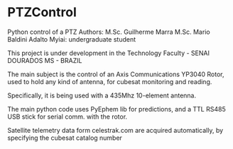 # PTZControl
Python control of a PTZ
Authors: 
M.Sc. Guilherme Marra
M.Sc. Mario Baldini
Adalto Myiai: undergraduate student

This project is under development in the Technology Faculty - SENAI DOURADOS MS - BRAZIL

The main subject is the control of an Axis Communications YP3040 Rotor, used to hold any kind of antenna, for cubesat monitoring and reading.

Specifically, it is being used with a 435Mhz 10-element antenna.

The main python code uses PyEphem lib for predictions, and a TTL RS485 USB stick for serial comm. with the rotor.

Satellite telemetry data form celestrak.com are acquired automatically, by specifying the cubesat catalog number
